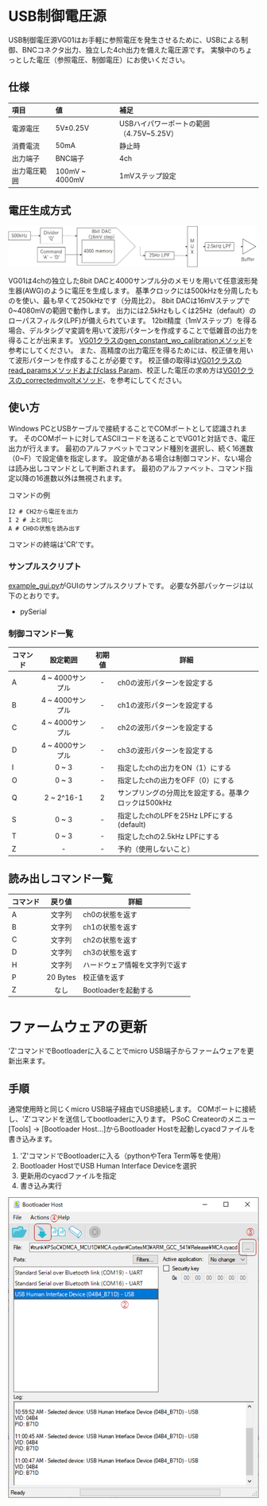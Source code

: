 
# USB制御電圧源

USB制御電圧源VG01はお手軽に参照電圧を発生させるために、USBによる制御、BNCコネクタ出力、独立した4ch出力を備えた電圧源です。
実験中のちょっとした電圧（参照電圧、制御電圧）にお使いください。

## 仕様

|項目|値|補足|
|:--|:--|:--|
|電源電圧|5V±0.25V|USBハイパワーポートの範囲（4.75V~5.25V）|
|消費電流|50mA|静止時|
|出力端子|BNC端子|4ch|
|出力電圧範囲|100mV ~ 4000mV|1mVステップ設定|

## 電圧生成方式

![電圧生成ブロック](./data/20230221_blocks.png)

VG01は4chの独立した8bit DACと4000サンプル分のメモリを用いて任意波形発生器(AWG)のように電圧を生成します。
基準クロックには500kHzを分周したものを使い、最も早くて250kHzです（分周比2）。
8bit DACは16mVステップで0~4080mVの範囲で動作します。
出力には2.5kHzもしくは25Hz（default）のローパスフィルタ(LPF)が備えられています。
12bit精度（1mVステップ）を得る場合、デルタシグマ変調を用いて波形パターンを作成することで低雑音の出力を得ることが出来ます。
[VG01クラスのgen_constant_wo_calibrationメソッド](./vg01.py)を参考にしてください。
また、高精度の出力電圧を得るためには、校正値を用いて波形パターンを作成することが必要です。
校正値の取得は[VG01クラスのread_paramsメソッドおよびclass Param](./vg01.py)、校正した電圧の求め方は[VG01クラスの_correctedmvoltメソッド](./vg01.py)、を参考にしてください。

## 使い方

Windows PCとUSBケーブルで接続することでCOMポートとして認識されます。
そのCOMポートに対してASCIIコードを送ることでVG01と対話でき、電圧出力が行えます。
最初のアルファベットでコマンド種別を選択し、続く16進数（0~F）で設定値を指定します。
設定値がある場合は制御コマンド、ない場合は読み出しコマンドとして判断されます。
最初のアルファベット、コマンド指定以降の16進数以外は無視されます。

コマンドの例

```text
I2 # CH2から電圧を出力
I 2 # 上と同じ
A # CH0の状態を読み出す
```

コマンドの終端は'CR'です。

### サンプルスクリプト

[example_gui.py](./example_gui.py)がGUIのサンプルスクリプトです。
必要な外部パッケージは以下のとおりです。

- pySerial

### 制御コマンド一覧

 コマンド | 設定範囲 | 初期値 | 詳細
 --------| :------: | :----: | ----
A | 4 ~ 4000サンプル | - | ch0の波形パターンを設定する
B | 4 ~ 4000サンプル | - | ch1の波形パターンを設定する
C | 4 ~ 4000サンプル | - | ch2の波形パターンを設定する
D | 4 ~ 4000サンプル | - | ch3の波形パターンを設定する
I | 0 ~ 3 | - | 指定したchの出力をON（1）にする
O | 0 ~ 3 | - | 指定したchの出力をOFF（0）にする
Q | 2 ~ 2^16-1 | 2 | サンプリングの分周比を設定する。基準クロックは500kHz
S | 0 ~ 3 | - | 指定したchのLPFを25Hz LPFにする(default)
T | 0 ~ 3 | - | 指定したchの2.5kHz LPFにする
Z | - | - | 予約（使用しないこと）

## 読み出しコマンド一覧

コマンド | 戻り値 | 詳細
------- | :----: | ---
A | 文字列 | ch0の状態を返す
B | 文字列 | ch1の状態を返す
C | 文字列 | ch2の状態を返す
D | 文字列 | ch3の状態を返す
H | 文字列 | ハードウェア情報を文字列で返す
P | 20 Bytes | 校正値を返す
Z | なし | Bootloaderを起動する

# ファームウェアの更新

'Z'コマンドでBootloaderに入ることでmicro USB端子からファームウェアを更新出来ます。

## 手順

通常使用時と同じくmicro USB端子経由でUSB接続します。
COMポートに接続し、'Z'コマンドを送信してbootloaderに入ります。
PSoC Createorのメニュー[Tools] -> [Bootloader Host...]からBootloader Hostを起動しcyacdファイルを書き込みます。

1. 'Z'コマンドでBootloaderに入る（pythonやTera Term等を使用）
1. Bootloader HostでUSB Human Interface Deviceを選択
1. 更新用のcyacdファイルを指定
1. 書き込み実行

![Bootloader Hostによるファームウェア更新](./data/20200305_bootloader_host.png)
